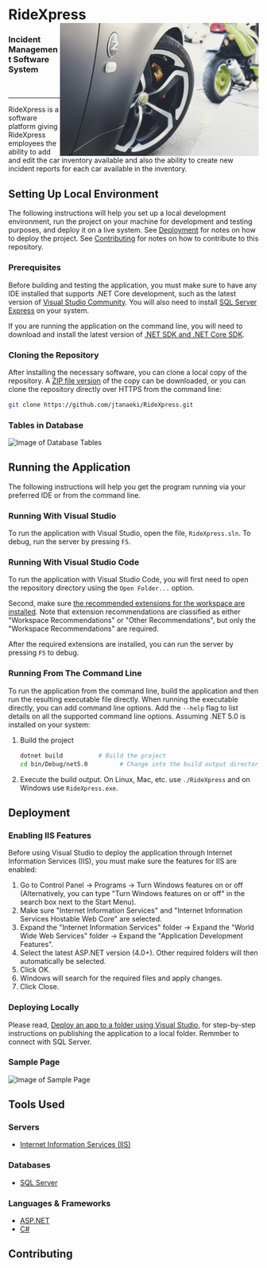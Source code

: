 # RideXpress <img align="right" width="400" height="267" src="RideXpress/Images/350zWheel.jpg">
### Incident Management Software System
<br>

---

RideXpress is a software platform giving RideXpress employees the ability to add and edit the car inventory available and also the ability to create new incident reports for each car available in the inventory.

## Setting Up Local Environment
The following instructions will help you set up a local development environment, run the project on your machine for development and testing purposes, and deploy it on a live system. See [Deployment](https://github.com/jtanaeki/RideXpress/blob/main/README.md#deployment) for notes on how to deploy the project. See [Contributing](https://github.com/jtanaeki/RideXpress/blob/main/README.md#contributing) for notes on how to contribute to this repository.

### Prerequisites
Before building and testing the application, you must make sure to have any IDE installed that supports .NET Core development, such as the latest version of [Visual Studio Community](https://visualstudio.microsoft.com/downloads/#). You will also need to install [SQL Server Express](https://www.microsoft.com/en-us/sql-server/sql-server-downloads) on your system.

If you are running the application on the command line, you will need to download and install the latest version of [.NET SDK and .NET Core SDK](https://dotnet.microsoft.com/download).

### Cloning the Repository
After installing the necessary software, you can clone a local copy of the repository. A [ZIP file version](https://github.com/jtanaeki/RideXpress/archive/refs/heads/main.zip) of the copy can be downloaded, or you can clone the repository directly over HTTPS from the command line:

```bash
git clone https://github.com/jtanaeki/RideXpress.git
```

### Tables in Database
![Image of Database Tables](https://user-images.githubusercontent.com/55217672/111884697-b2574f00-8999-11eb-9bb5-698b4473b0ba.png)

## Running the Application
The following instructions will help you get the program running via your preferred IDE or from the command line.

### Running With Visual Studio
To run the application with Visual Studio, open the file, `RideXpress.sln`. To debug, run the server by pressing `F5`.

### Running With Visual Studio Code
To run the application with Visual Studio Code, you will first need to open the repository directory using the `Open Folder...` option.

Second, make sure [the recommended extensions for the workspace are installed](https://code.visualstudio.com/docs/editor/extension-gallery#_recommended-extensions). Note that extension recommendations are classified as either "Workspace Recommendations" or "Other Recommendations", but only the "Workspace Recommendations" are required.

After the required extensions are installed, you can run the server by pressing `F5` to debug.

### Running From The Command Line
To run the application from the command line, build the application and then run the resulting executable file directly. When running the executable directly, you can add command line options. Add the `--help` flag to list details on all the supported command line options. Assuming .NET 5.0 is installed on your system:

1. Build the project

    ```bash
    dotnet build          # Build the project
    cd bin/Debug/net5.0         # Change into the build output directory
    ```

2. Execute the build output. On Linux, Mac, etc. use `./RideXpress` and on Windows use `RideXpress.exe`.

## Deployment
### Enabling IIS Features
Before using Visual Studio to deploy the application through Internet Information Services (IIS), you must make sure the features for IIS are enabled:
1. Go to Control Panel → Programs → Turn Windows features on or off (Alternatively, you can type "Turn Windows features on or off" in the search box next to the Start Menu).
2. Make sure "Internet Information Services" and "Internet Information Services Hostable Web Core" are selected.
3. Expand the "Internet Information Services" folder → Expand the "World Wide Web Services" folder → Expand the "Application Development Features".
4. Select the latest ASP.NET version (4.0+). Other required folders will then automatically be selected.
5. Click OK.
6. Windows will search for the required files and apply changes.
7. Click Close.

### Deploying Locally
Please read, [Deploy an app to a folder using Visual Studio](https://docs.microsoft.com/en-us/visualstudio/deployment/quickstart-deploy-to-local-folder?view=vs-2019), for step-by-step instructions on publishing the application to a local folder. Remmber to connect with SQL Server.

### Sample Page
![Image of Sample Page](https://user-images.githubusercontent.com/55217672/111885538-d36e6e80-899e-11eb-9a21-50889e8c1c5b.png)

## Tools Used
### Servers
* [Internet Information Services (IIS)](https://www.iis.net/)

### Databases
* [SQL Server](https://www.microsoft.com/en-us/sql-server/)

### Languages & Frameworks
* [ASP.NET](https://dotnet.microsoft.com/apps/aspnet)
* [C#](https://docs.microsoft.com/en-us/dotnet/csharp/tour-of-csharp/)

## Contributing
